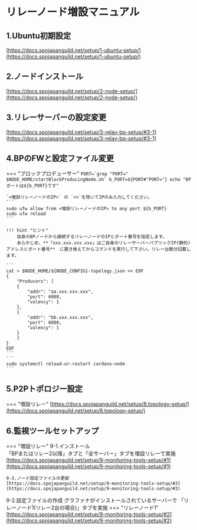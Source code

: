 # リレーノード増設マニュアル

## 1.Ubuntu初期設定
[https://docs.spojapanguild.net/setup/1-ubuntu-setup/](https://docs.spojapanguild.net/setup/1-ubuntu-setup/)

## 2.ノードインストール
[https://docs.spojapanguild.net/setup/2-node-setup/](https://docs.spojapanguild.net/setup/2-node-setup/)

## 3.リレーサーバーの設定変更
[https://docs.spojapanguild.net/setup/3-relay-bp-setup/#3-1](https://docs.spojapanguild.net/setup/3-relay-bp-setup/#3-1)


## 4.BPのFWと設定ファイル変更
=== "ブロックプロデューサー"
    ```
    PORT=`grep "PORT=" $NODE_HOME/startBlockProducingNode.sh`
    b_PORT=${PORT#"PORT="}
    echo "BPポートは${b_PORT}です"
    ```

    `<増設リレーノードのIP>` の `<>`を除いてIPのみ入力してください。
    ```
    sudo ufw allow from <増設リレーノードのIP> to any port ${b_PORT}
    sudo ufw reload
    ```

    !!! hint "ヒント"
        自身のBPノードから接続するリレーノードのIPとポート番号を指定します。
        あらかじめ、**「xxx.xxx.xxx.xxx」はご自身のリレーサーバーパブリックIP(静的)アドレスとポート番号**　に置き換えてからコマンドを実行して下さい。リレー台数分記載します。
        
    ```
    cat > $NODE_HOME/${NODE_CONFIG}-topology.json << EOF 
    {
        "Producers": [
        {
            "addr": "aa.xxx.xxx.xxx",
            "port": 6000,
            "valency": 1
        },
        {
            "addr": "bb.xxx.xxx.xxx",
            "port": 6000,
            "valency": 1
        }
        ]
    }
    EOF
    ```
    ```
    sudo systemctl reload-or-restart cardano-node
    ```

## 5.P2Pトポロジー設定
=== "増設リレー"
    [https://docs.spojapanguild.net/setup/8.topology-setup/](https://docs.spojapanguild.net/setup/8.topology-setup/)



## 6.監視ツールセットアップ

=== "増設リレー"
    9-1.インストール  
    「BPまたはリレー2以降」タブと「全サーバー」タブを増設リレーで実施  
    [https://docs.spojapanguild.net/setup/9-monitoring-tools-setup/#1](https://docs.spojapanguild.net/setup/9-monitoring-tools-setup/#1)

    9-3.ノード設定ファイルの更新  
    [https://docs.spojapanguild.net/setup/9-monitoring-tools-setup/#3](https://docs.spojapanguild.net/setup/9-monitoring-tools-setup/#3)


9-2.設定ファイルの作成
グラファナがインストールされているサーバーで  「リレーノード1(リレー2台の場合)」タブを実施 
=== "リレーノード1"
    [https://docs.spojapanguild.net/setup/9-monitoring-tools-setup/#2](https://docs.spojapanguild.net/setup/9-monitoring-tools-setup/#2)


